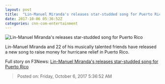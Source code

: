 ```yaml
---
layout: post
title:  "Lin-Manuel Miranda's releases star-studded song for Puerto Rico"
date: 2017-10-06 05:36:52Z
categories: cnn-com-entertainment
---
```


![Lin-Manuel Miranda's releases star-studded song for Puerto Rico](http://i2.cdn.cnn.com/cnnnext/dam/assets/170223094625-lin-manuel-miranda-oscar-nominees-luncheon-00000027-super-tease.jpg)

Lin-Manuel Miranda and 22 of his musically talented friends have released a new song to raise money for hurricane relief in Puerto Rico.


Full story on F3News: [Lin-Manuel Miranda's releases star-studded song for Puerto Rico](http://www.f3nws.com/n/JkmsfD)

> Posted on: Friday, October 6, 2017 5:36:52 AM
